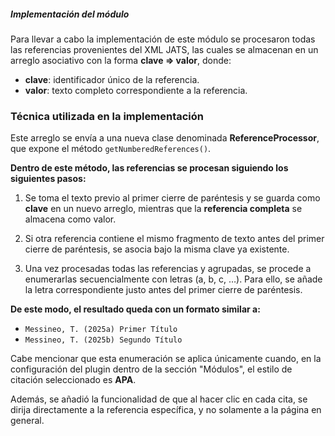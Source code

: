 
##### **Implementación del módulo**  
Para llevar a cabo la implementación de este módulo se procesaron todas las referencias provenientes del XML JATS, las cuales se almacenan en un arreglo asociativo con la forma **clave => valor**, donde:
- **clave**: identificador único de la referencia.
- **valor**: texto completo correspondiente a la referencia.

### Técnica utilizada en la implementación
Este arreglo se envía a una nueva clase denominada **ReferenceProcessor**, que expone el método `getNumberedReferences()`.

**Dentro de este método, las referencias se procesan siguiendo los siguientes pasos:**

1. Se toma el texto previo al primer cierre de paréntesis y se guarda como **clave** en un nuevo arreglo, mientras que la **referencia completa** se almacena como valor.
    
2. Si otra referencia contiene el mismo fragmento de texto antes del primer cierre de paréntesis, se asocia bajo la misma clave ya existente.
    
3. Una vez procesadas todas las referencias y agrupadas, se procede a enumerarlas secuencialmente con letras (a, b, c, …). Para ello, se añade la letra correspondiente justo antes del primer cierre de paréntesis.

**De este modo, el resultado queda con un formato similar a:**

- `Messineo, T. (2025a) Primer Título`
- `Messineo, T. (2025b) Segundo Título`

Cabe mencionar que esta enumeración se aplica únicamente cuando, en la configuración del plugin dentro de la sección "Módulos", el estilo de citación seleccionado es **APA**.

Además, se añadió la funcionalidad de que al hacer clic en cada cita, se dirija directamente a la referencia específica, y no solamente a la página en general.